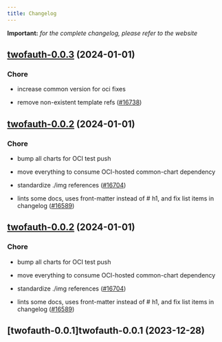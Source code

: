 ```yaml
---
title: Changelog
---
```


**Important:**
*for the complete changelog, please refer to the website*



## [twofauth-0.0.3](https://github.com/truecharts/charts/compare/twofauth-0.0.2...twofauth-0.0.3) (2024-01-01)

### Chore



- increase common version for oci fixes

- remove non-existent template refs ([#16738](https://github.com/truecharts/charts/issues/16738))


## [twofauth-0.0.2](https://github.com/truecharts/charts/compare/twofauth-0.0.1...twofauth-0.0.2) (2024-01-01)

### Chore



- bump all charts for OCI test push

- move everything to consume OCI-hosted common-chart dependency

- standardize ./img references ([#16704](https://github.com/truecharts/charts/issues/16704))

- lints some docs, uses front-matter instead of # h1, and fix list items in changelog ([#16589](https://github.com/truecharts/charts/issues/16589))


## [twofauth-0.0.2](https://github.com/truecharts/charts/compare/twofauth-0.0.1...twofauth-0.0.2) (2024-01-01)

### Chore



- bump all charts for OCI test push

- move everything to consume OCI-hosted common-chart dependency

- standardize ./img references ([#16704](https://github.com/truecharts/charts/issues/16704))

- lints some docs, uses front-matter instead of # h1, and fix list items in changelog ([#16589](https://github.com/truecharts/charts/issues/16589))
## [twofauth-0.0.1]twofauth-0.0.1 (2023-12-28)
